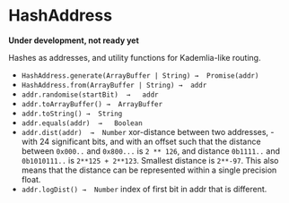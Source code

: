 # HashAddress

**Under development, not ready yet**


Hashes as addresses, and utility functions for Kademlia-like routing.

- `HashAddress.generate(ArrayBuffer | String) →  Promise(addr)`
- `HashAddress.from(ArrayBuffer | String) →  addr`
- `addr.randomise(startBit)  →   addr`
- `addr.toArrayBuffer() →  ArrayBuffer`
- `addr.toString() →  String`
- `addr.equals(addr)  →   Boolean`
- `addr.dist(addr)  →  Number` xor-distance between two addresses, - with 24 significant bits, and with an offset such that the distance between `0x000..` and `0x800...` is `2 ** 126`, and distance `0b1111..` and `0b1010111..` is `2**125 + 2**123`. Smallest distance is `2**-97`. This also means that the distance can be represented within a single precision float.
- `addr.logDist() →  Number` index of first bit in addr that is different.

